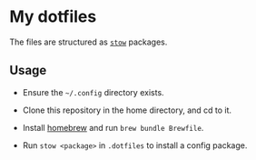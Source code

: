 # My dotfiles

The files are structured as [`stow`](https://www.gnu.org/software/stow/) packages.

## Usage

- Ensure the `~/.config` directory exists.

- Clone this repository in the home directory, and cd to it.

- Install [homebrew](https://brew.sh) and run `brew bundle Brewfile`.

- Run `stow <package>` in `.dotfiles` to install a config package.
